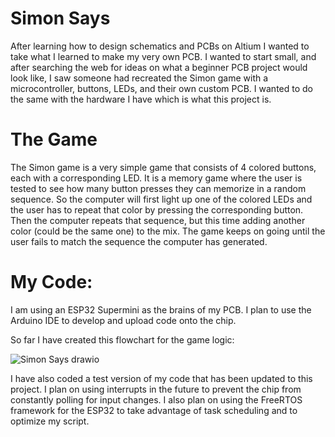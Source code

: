 # Simon Says
After learning how to design schematics and PCBs on Altium I wanted to take what I learned to make my very own PCB. I wanted to start small, and after searching the web for ideas on what a beginner PCB project would look like, I saw someone had recreated the Simon game with a microcontroller, buttons, LEDs, and their own custom PCB. I wanted to do the same with the hardware I have which is what this project is.

# The Game
The Simon game is a very simple game that consists of 4 colored buttons, each with a corresponding LED. It is a memory game where the user is tested to see how many button presses they can memorize in a random sequence. So the computer will first light up one of the colored LEDs and the user has to repeat that color by pressing the corresponding button. Then the computer repeats that sequence, but this time adding another color (could be the same one) to the mix. The game keeps on going until the user fails to match the sequence the computer has generated.

# My Code:
I am using an ESP32 Supermini as the brains of my PCB. I plan to use the Arduino IDE to develop and upload code onto the chip.

So far I have created this flowchart for the game logic:

![Simon Says drawio](https://github.com/user-attachments/assets/c2ed2a09-3c20-45d6-88d3-0e0bc124afc0)

I have also coded a test version of my code that has been updated to this project. I plan on using interrupts in the future to prevent the chip from constantly polling for input changes. I also plan on using the FreeRTOS framework for the ESP32 to take advantage of task scheduling and to optimize my script.
